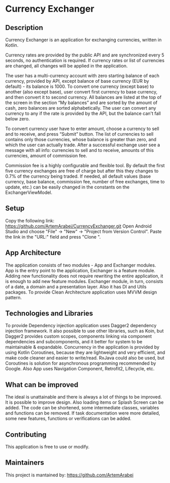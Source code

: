 # Currency Exchanger

## Description

Currency Exchanger is an application for exchanging currencies, written in Kotlin.

Currency rates are provided by the public API and are synchronized every 5 seconds, no authentication is required.
If currency rates or list of currencies are changed, all changes will be applied in the application.

The user has a multi-currency account with zero starting balance of each currency, provided by API, except balance of base currency (EUR by default) - its balance is 1000.
To convert one currency (except base) to another (also except base), user convert first currency to base currency, and then convert it to second currency.
All balances are listed at the top of the screen in the section “My balances” and are sorted by the amount of cash, zero balances are sorted alphabetically.
The user can convert any currency to any if the rate is provided by the API, but the balance can't fall below zero.

To convert currency user have to enter amount, choose a currency to sell and to receive, and press “Submit” button.
The list of currencies to sell contains only those currencies, whose balance is greater than zero, and which the user can actually trade.
After a successful exchange user see a message with all info: currencies to sell and to receive, amounts of this currencies, amount of commission fee.

Commission fee is a highly configurable and flexible tool.
By default the first five currency exchanges are free of charge but after this they changes to 0.7% of the currency being traded.
If needed, all default values (base currency, base balance, commission fee, number of free exchanges, time to update, etc.) can be easily changed in the constants on the ExchangerViewModel.

## Setup

Copy the following link:
https://github.com/ArtemArabei/CurrencyExchanger.git
Open Android Studio and choose "File" -> "New" -> "Project from Version Control".
Paste the link in the "URL:" field and press "Clone ".

## App Architecture

The application consists of two modules - App and Exchanger modules.
App is the entry point to the application, Exchanger is a feature module.
Adding new functionality does not require rewriting the entire application, it is enough to add new feature modules.
Exchanger module, in turn, consists of a date, a domain and a presentation layer.
Also it has DI and Utils packages.
To provide Clean Architecture application uses MVVM design pattern.

## Technologies and Libraries

To provide Dependency injection application uses Dagger2 dependency injection framework.
It also possible to use other libraries, such as Koin, but Dagger2 provides custom scopes, components linking via component dependencies and subcomponents, and it better for system to be maintainable & expandable.
Concurrency in the application is provided by using Kotlin Coroutines, because they are lightweight and very efficient, and make code cleaner and easier to write/read.
RxJava could also be used, but Coroutines is solution for asynchronous programming recommended by Google.
Also App uses Navigation Component, Retrofit2, Lifecycle, etc.

## What can be improved

The ideal is unattainable and there is always a lot of things to be improved.
It is possible to improve design.
Also loading items or Splash Screen can be added.
The code can be shortened, some intermediate classes, variables and functions can be removed.
If task documentation were more detailed, some new features, functions or verifications can be added.

## Contributing 

This application is free to use or modify.

## Maintainers

This project is mantained by:
https://github.com/ArtemArabei
